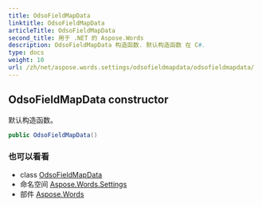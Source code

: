 ```yaml
---
title: OdsoFieldMapData
linktitle: OdsoFieldMapData
articleTitle: OdsoFieldMapData
second_title: 用于 .NET 的 Aspose.Words
description: OdsoFieldMapData 构造函数. 默认构造函数 在 C#.
type: docs
weight: 10
url: /zh/net/aspose.words.settings/odsofieldmapdata/odsofieldmapdata/
---
```

## OdsoFieldMapData constructor

默认构造函数。

```csharp
public OdsoFieldMapData()
```

### 也可以看看

* class [OdsoFieldMapData](../)
* 命名空间 [Aspose.Words.Settings](../../../aspose.words.settings/)
* 部件 [Aspose.Words](../../../)
